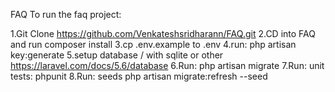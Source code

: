 FAQ
To run the faq project:

1.Git Clone https://github.com/Venkateshsridharann/FAQ.git
2.CD into FAQ and run composer install
3.cp .env.example to .env
4.run: php artisan key:generate
5.setup database / with sqlite or other https://laravel.com/docs/5.6/database
6.Run: php artisan migrate
7.Run: unit tests: phpunit
8.Run: seeds php artisan migrate:refresh --seed
